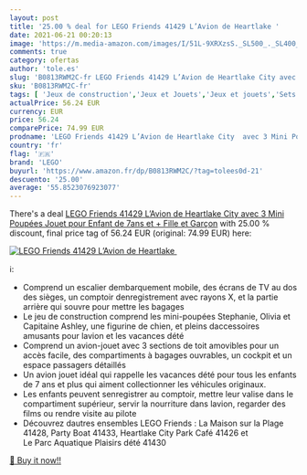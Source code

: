 ```yaml
---
layout: post
title: '25.00 % deal for LEGO Friends 41429 L’Avion de Heartlake '
date: 2021-06-21 00:20:13
image: 'https://m.media-amazon.com/images/I/51L-9XRXzsS._SL500_._SL400_.jpg'
comments: true
category: ofertas
author: 'tole.es'
slug: 'B0813RWM2C-fr LEGO Friends 41429 L’Avion de Heartlake City avec 3 Mini...'
sku: 'B0813RWM2C-fr'
tags: [ 'Jeux de construction','Jeux et Jouets','Jeux et jouets','Sets de jeux de construction','lego', ]
actualPrice: 56.24 EUR
currency: EUR
price: 56.24
comparePrice: 74.99 EUR
prodname: 'LEGO Friends 41429 L’Avion de Heartlake City  avec 3 Mini Poupées  Jouet pour Enfant de 7ans et + Fille et Garçon'
country: 'fr'
flag: '🇫🇷'
brand: 'LEGO'
buyurl: 'https://www.amazon.fr/dp/B0813RWM2C/?tag=tolees0d-21'
descuento: '25.00'
average: '55.8523076923077'
---
```


There's a deal [LEGO Friends 41429 L’Avion de Heartlake City  avec 3 Mini Poupées  Jouet pour Enfant de 7ans et + Fille et Garçon](https://www.amazon.fr/dp/B0813RWM2C/?tag=tolees0d-21)  with  25.00 % discount, final price tag of  56.24 EUR (original: 74.99 EUR) here:

[![LEGO Friends 41429 L’Avion de Heartlake ](https://m.media-amazon.com/images/I/51L-9XRXzsS._SL500_._SL400_.jpg)](https://www.amazon.fr/dp/B0813RWM2C/?tag=tolees0d-21)

ℹ️:

- Comprend un escalier dembarquement mobile, des écrans de TV au dos des sièges, un comptoir denregistrement avec rayons X, et la partie arrière qui souvre pour mettre les bagages
- Le jeu de construction comprend les mini-poupées Stephanie, Olivia et Capitaine Ashley, une figurine de chien, et pleins daccessoires amusants pour lavion et les vacances dété
- Comprend un avion-jouet avec 3 sections de toit amovibles pour un accès facile, des compartiments à bagages ouvrables, un cockpit et un espace passagers détaillés
- Un avion jouet idéal qui rappelle les vacances dété pour tous les enfants de 7 ans et plus qui aiment collectionner les véhicules originaux.
- Les enfants peuvent senregistrer au comptoir, mettre leur valise dans le compartiment supérieur, servir la nourriture dans lavion, regarder des films ou rendre visite au pilote
- Découvrez dautres ensembles LEGO Friends : La Maison sur la Plage 41428, Party Boat 41433, Heartlake City Park Café 41426 et Le Parc Aquatique Plaisirs dété 41430

[🛒 Buy it now!!](https://www.amazon.fr/dp/B0813RWM2C/?tag=tolees0d-21)

